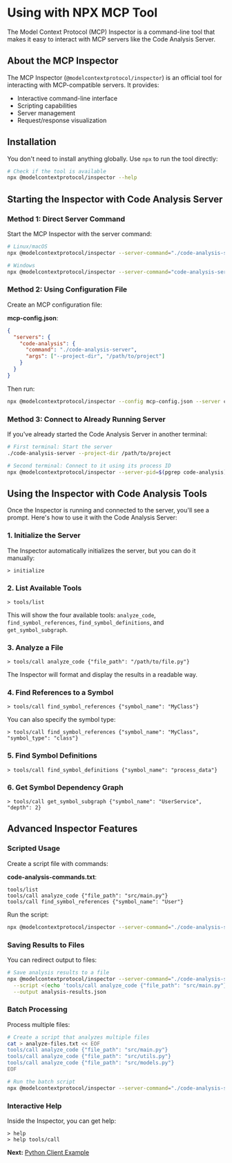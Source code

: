 # Using with NPX MCP Tool

The Model Context Protocol (MCP) Inspector is a command-line tool that makes it easy to interact with MCP servers like the Code Analysis Server.

## About the MCP Inspector

The MCP Inspector (`@modelcontextprotocol/inspector`) is an official tool for interacting with MCP-compatible servers. It provides:

- Interactive command-line interface
- Scripting capabilities
- Server management
- Request/response visualization

## Installation

You don't need to install anything globally. Use `npx` to run the tool directly:

```bash
# Check if the tool is available
npx @modelcontextprotocol/inspector --help
```

## Starting the Inspector with Code Analysis Server

### Method 1: Direct Server Command

Start the MCP Inspector with the server command:

```bash
# Linux/macOS
npx @modelcontextprotocol/inspector --server-command="./code-analysis-server --project-dir /path/to/project"

# Windows
npx @modelcontextprotocol/inspector --server-command="code-analysis-server.exe --project-dir C:\path\to\project"
```

### Method 2: Using Configuration File

Create an MCP configuration file:

**mcp-config.json**:
```json
{
  "servers": {
    "code-analysis": {
      "command": "./code-analysis-server",
      "args": ["--project-dir", "/path/to/project"]
    }
  }
}
```

Then run:
```bash
npx @modelcontextprotocol/inspector --config mcp-config.json --server code-analysis
```

### Method 3: Connect to Already Running Server

If you've already started the Code Analysis Server in another terminal:

```bash
# First terminal: Start the server
./code-analysis-server --project-dir /path/to/project

# Second terminal: Connect to it using its process ID
npx @modelcontextprotocol/inspector --server-pid=$(pgrep code-analysis)
```

## Using the Inspector with Code Analysis Tools

Once the Inspector is running and connected to the server, you'll see a prompt. Here's how to use it with the Code Analysis Server:

### 1. Initialize the Server

The Inspector automatically initializes the server, but you can do it manually:

```
> initialize
```

### 2. List Available Tools

```
> tools/list
```

This will show the four available tools: `analyze_code`, `find_symbol_references`, `find_symbol_definitions`, and `get_symbol_subgraph`.

### 3. Analyze a File

```
> tools/call analyze_code {"file_path": "/path/to/file.py"}
```

The Inspector will format and display the results in a readable way.

### 4. Find References to a Symbol

```
> tools/call find_symbol_references {"symbol_name": "MyClass"}
```

You can also specify the symbol type:

```
> tools/call find_symbol_references {"symbol_name": "MyClass", "symbol_type": "class"}
```

### 5. Find Symbol Definitions

```
> tools/call find_symbol_definitions {"symbol_name": "process_data"}
```

### 6. Get Symbol Dependency Graph

```
> tools/call get_symbol_subgraph {"symbol_name": "UserService", "depth": 2}
```

## Advanced Inspector Features

### Scripted Usage

Create a script file with commands:

**code-analysis-commands.txt**:
```
tools/list
tools/call analyze_code {"file_path": "src/main.py"}
tools/call find_symbol_references {"symbol_name": "User"}
```

Run the script:
```bash
npx @modelcontextprotocol/inspector --server-command="./code-analysis-server --project-dir ." --script code-analysis-commands.txt
```

### Saving Results to Files

You can redirect output to files:

```bash
# Save analysis results to a file
npx @modelcontextprotocol/inspector --server-command="./code-analysis-server --project-dir ." \
  --script <(echo 'tools/call analyze_code {"file_path": "src/main.py"}') \
  --output analysis-results.json
```

### Batch Processing

Process multiple files:

```bash
# Create a script that analyzes multiple files
cat > analyze-files.txt << EOF
tools/call analyze_code {"file_path": "src/main.py"}
tools/call analyze_code {"file_path": "src/utils.py"}
tools/call analyze_code {"file_path": "src/models.py"}
EOF

# Run the batch script
npx @modelcontextprotocol/inspector --server-command="./code-analysis-server --project-dir ." --script analyze-files.txt
```

### Interactive Help

Inside the Inspector, you can get help:

```
> help
> help tools/call
```

**Next:** [Python Client Example](08-python-client.md)